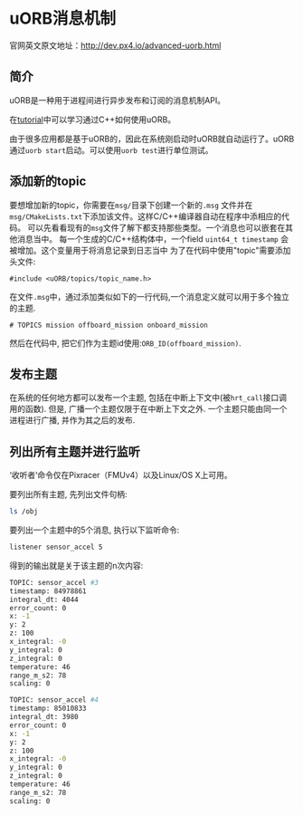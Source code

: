 # uORB消息机制

官网英文原文地址：http://dev.px4.io/advanced-uorb.html

## 简介

uORB是一种用于进程间进行异步发布和订阅的消息机制API。

在[tutorial](tutorial-hello-sky.md)中可以学习通过C++如何使用uORB。

由于很多应用都是基于uORB的，因此在系统刚启动时uORB就自动运行了。uORB通过`uorb start`启动。可以使用`uorb test`进行单位测试。

## 添加新的topic


要想增加新的topic，你需要在`msg/`目录下创建一个新的`.msg` 文件并在`msg/CMakeLists.txt`下添加该文件。这样C/C++编译器自动在程序中添相应的代码。
可以先看看现有的`msg`文件了解下都支持那些类型。一个消息也可以嵌套在其他消息当中。
每一个生成的C/C++结构体中，一个field `uint64_t timestamp` 会被增加。这个变量用于将消息记录到日志当中
为了在代码中使用"topic"需要添加头文件:

```
#include <uORB/topics/topic_name.h>
```

在文件`.msg`中，通过添加类似如下的一行代码,一个消息定义就可以用于多个独立的主题.

```
# TOPICS mission offboard_mission onboard_mission
```

然后在代码中, 把它们作为主题id使用:`ORB_ID(offboard_mission)`.

## 发布主题

在系统的任何地方都可以发布一个主题, 包括在中断上下文中(被`hrt_call`接口调用的函数). 但是, 广播一个主题仅限于在中断上下文之外.
一个主题只能由同一个进程进行广播, 并作为其之后的发布.

## 列出所有主题并进行监听

‘收听者’命令仅在Pixracer（FMUv4）以及Linux/OS X上可用。

要列出所有主题, 先列出文件句柄:

```sh
ls /obj
```

要列出一个主题中的5个消息, 执行以下监听命令:

```sh
listener sensor_accel 5
```

得到的输出就是关于该主题的n次内容:

```sh
TOPIC: sensor_accel #3
timestamp: 84978861
integral_dt: 4044
error_count: 0
x: -1
y: 2
z: 100
x_integral: -0
y_integral: 0
z_integral: 0
temperature: 46
range_m_s2: 78
scaling: 0

TOPIC: sensor_accel #4
timestamp: 85010833
integral_dt: 3980
error_count: 0
x: -1
y: 2
z: 100
x_integral: -0
y_integral: 0
z_integral: 0
temperature: 46
range_m_s2: 78
scaling: 0
```


